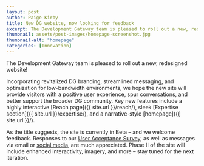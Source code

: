 ```yaml
---
layout: post
author: Paige Kirby
title: New DG website, now looking for feedback
excerpt: The Development Gateway team is pleased to roll out a new, redesigned website! Incorporating revitalized DG branding, streamlined messaging, and optimization for low-bandwidth environments...
thumbnail: assets/post-images/homepage-screenshot.jpg
thumbnail-alt: "homepage"
categories: [Innovation]
---
```


The Development Gateway team is pleased to roll out a new, redesigned website!

Incorporating revitalized DG branding, streamlined messaging, and optimization for low-bandwidth environments, we hope the new site will provide visitors with a positive user experience, spur conversations, and better support the broader DG community. Key new features include a highly interactive [Reach page]({{ site.url }}/reach/), sleek [Expertise section]({{ site.url }}/expertise/), and a narrative-style [homepage]({{ site.url }}/).

As the title suggests, the site is currently in Beta – and we welcome feedback. Responses to our [User Acceptance Survey](https://docs.google.com/a/developmentgateway.org/forms/d/1U5NaYjvMkmROAWwQFHETUZAqjfqvuvowiCXRkDGkYX4/viewform), as well as messages via email or [social media](http://twitter.com/dgateway), are much appreciated. Phase II of the site will include enhanced interactivity, imagery, and more – stay tuned for the next iteration.

